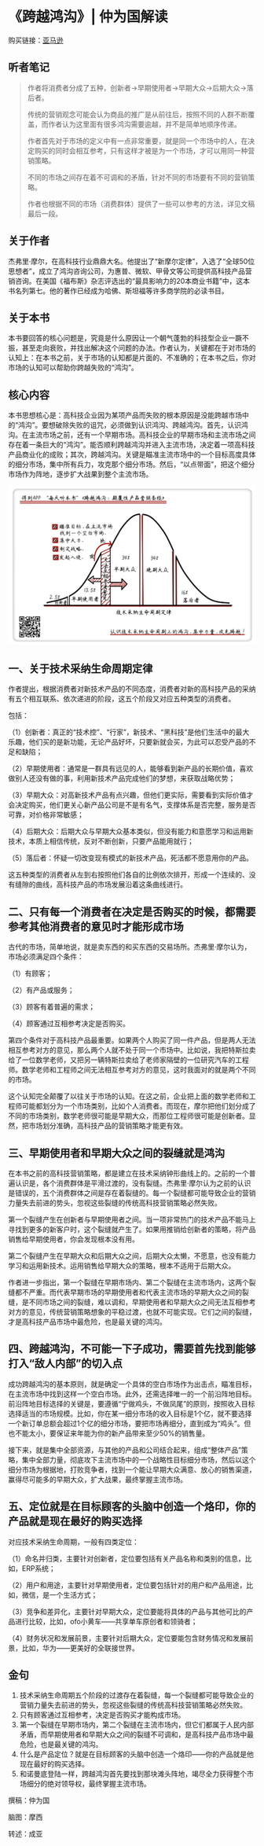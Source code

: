《跨越鸿沟》| 仲为国解读
=======================================

购买链接：[亚马逊](https://www.amazon.cn/图书/dp/0062292986/ref=sr_1_1?ie=UTF8&qid=1506686972&sr=8-1&keywords=跨越鸿沟)

听者笔记
---------------------------------------

> 作者将消费者分成了五种，创新者->早期使用者->早期大众->后期大众->落后者。
>
> 传统的营销观念可能会认为商品的推广是从前往后，按照不同的人群不断覆盖，而作者认为这里面有很多鸿沟需要逾越，并不是简单地顺序传递。
>
> 作者首先对于市场的定义中有一点非常重要，就是同一个市场中的人，在决定购买的同时会相互参考，只有这样才被是为一个市场，才可以用同一种营销策略。
> 
> 不同的市场之间存在着不可调和的矛盾，针对不同的市场要有不同的营销策略。
> 
> 作者也根据不同的市场（消费群体）提供了一些可以参考的方法，详见文稿最后一段。

关于作者
---------------------------------------

杰弗里·摩尔，在高科技行业鼎鼎大名。他提出了“新摩尔定律”，入选了“全球50位思想者”，成立了鸿沟咨询公司，为惠普、微软、甲骨文等公司提供高科技产品营销咨询。在美国《福布斯》杂志评选出的“最具影响力的20本商业书籍”中，这本书名列第七。他的著作已经成为哈佛、斯坦福等许多商学院的必读书目。

关于本书
---------------------------------------

本书要回答的核心问题是，究竟是什么原因让一个朝气蓬勃的科技型企业一蹶不振，甚至走向衰败，并找出解决这个问题的办法。作者认为，关键都在于对市场的认知上：在本书之前，关于市场的认知都是片面的、不准确的；在本书之后，你对市场的认知可以帮助你跨越失败的“鸿沟”。

核心内容
---------------------------------------

本书思想核心是：高科技企业因为某项产品而失败的根本原因是没能跨越市场中的“鸿沟”。要想破除失败的诅咒，必须做到认识鸿沟、跨越鸿沟。首先，认识鸿沟。在主流市场之前，还有一个早期市场。高科技企业的早期市场和主流市场之间存在着一条巨大的“鸿沟”。能否顺利跨越鸿沟并进入主流市场，决定着一项高科技产品商业化的成败；其次，跨越鸿沟。关键是瞄准主流市场中的一个目标高度具体的细分市场，集中所有兵力，攻克那个细分市场。然后，“以点带面”，把这个细分市场作为阵地，逐步扩大战果到整个主流市场。
 
![](crossing-the-chasm/001.JPG)

一、关于技术采纳生命周期定律
---------------------------------------

作者提出，根据消费者对新技术产品的不同态度，消费者对新的高科技产品的采纳有五个相互联系、依次递进的阶段，这五个阶段又对应五种类型的消费者。

包括：

（1）创新者：真正的“技术控”、“行家”，新技术、“黑科技”是他们生活中的最大乐趣，他们买的是新功能，无论产品好坏，只要新就会买，为此可以忍受产品的不足和缺陷；

（2）早期使用者：通常是一群具有远见的人，能够看到新产品的长期价值，喜欢做别人还没有做的事，利用新技术产品完成他们的梦想，来获取战略优势；

（3）早期大众：对高新技术产品有点兴趣，但他们更实际，需要看到实际价值才会决定购买，他们更关心新产品公司是不是有名气，支撑体系是否完整，服务是否可靠，对价格非常敏感；

（4）后期大众：后期大众与早期大众基本类似，但没有能力和意愿学习和运用新技术，本质上相信传统，反对不断创新，只要产品能用就行；

（5）落后者：怀疑一切改变现有模式的新技术产品，死活都不愿意用你的产品。

这五种类型的消费者从左到右按照他们各自的比例依次排开，形成一个连续的、没有缝隙的曲线，高科技产品的市场发展沿着这条曲线进行。

二、只有每一个消费者在决定是否购买的时候，都需要参考其他消费者的意见时才能形成市场
---------------------------------------

古代的市场，简单地说，就是卖东西的和买东西的交易场所。杰弗里·摩尔认为，市场必须满足四个条件：

（1）有顾客；

（2）有产品或服务；

（3）顾客有着普遍的需求；

（4）顾客通过互相参考决定是否购买。

第四个条件对于高科技产品最重要。如果两个人购买了同一件产品，但是两人无法相互参考对方的意见，那么两个人就不处于同一个市场中。比如说，我把特斯拉卖给了一位数学老师，又把另一辆特斯拉卖给了老师家隔壁的一位研究汽车的工程师。数学老师和工程师之间无法相互参考对方的意见，这时我面对的就是两个不同的市场。

这个认知完全颠覆了以往关于市场的认知。在这之前，企业把上面的数学老师和工程师可能都划分为一个市场类别，比如个人消费者。而现在，摩尔把他们划分成了不同的市场类别，数学老师很可能是早期大众，而那位工程师很可能是创新者。显然，把市场划分准确，高科技产品的营销策略才能更有效。

三、早期使用者和早期大众之间的裂缝就是鸿沟
---------------------------------------

在本书之前的高科技营销策略，都是建立在技术采纳钟形曲线上的。之前的一个普遍认识是，各个消费群体是平滑过渡的，没有裂缝。杰弗里·摩尔认为之前的认识是错误的，五个消费群体之间是存在着裂缝的。每一个裂缝都可能导致企业的营销力量失去前进的势头，忽视这些裂缝的传统高科技营销策略必然失败。

第一个裂缝产生在创新者与早期使用者之间。当一项非常热门的技术产品不能马上寻找到更多的新客户时，这个裂缝就产生了。如果用推销给创新者的策略，将产品销售给早期使用者，你会发现根本没有用。

第二个裂缝产生在早期大众和后期大众之间，后期大众太懒，不愿意，也没有能力学习和运用新技术。运用销售给早期大众的策略，根本不适用于后期大众。

作者进一步指出，第一个裂缝在早期市场内、第二个裂缝在主流市场内，这两个裂缝都不严重。而代表早期市场的早期使用者和代表主流市场的早期大众之间的裂缝，是不同市场之间的裂缝，难以调和，早期使用者和早期大众之间无法互相参考对方的意见，传统营销策略想象的平稳过渡，也就不可能实现。它们之间的裂缝，才是高科技产品市场中最危险，也是最关键的鸿沟。

四、跨越鸿沟，不可能一下子成功，需要首先找到能够打入“敌人内部”的切入点
---------------------------------------

成功跨越鸿沟的基本原则，就是确定一个具体的空白市场作为出击点，瞄准目标，在主流市场中找到这样一个空白市场。此外，还需选择唯一的一个前沿阵地目标。前沿阵地目标选择的关键是，要遵循“宁做鸡头，不做凤尾”的原则，按照收入目标选择适当的市场规模。比如，你在某一细分市场的收入目标是1个亿，就不要选择一个新订单总额会超过1个亿的细分市场，要把市场再细分，直到成为“鸡头”。但也不能太小，要保证来年能为你的新产品带来至少50%的销售量。

接下来，就是集中全部资源，与其他的产品和公司结合起来，组成“整体产品”策略，集中全部力量，彻底攻下主流市场中的一个战略性目标细分市场，然后以这个细分市场为根据地，打败竞争者，找到一个能让早期大众满意、放心的销售渠道，赢得尽可能多的早期大众，扩大战果，最终掌握主流市场。

五、定位就是在目标顾客的头脑中创造一个烙印，你的产品就是现在最好的购买选择
---------------------------------------

对应技术采纳生命周期，一般有四类定位：

（1）命名并归类，主要针对创新者，定位要包括有关产品名称和类别的信息，比如，ERP系统；

（2）用户和用途，主要针对早期使用者，定位要包括针对的用户和产品用途，比如，微信，是一个生活方式；

（3）竞争和差异化，主要针对早期大众，定位要能将具体的产品与其他可比的产品进行比较，比如，ofo小黄车——共享单车原创者和领骑者；

（4）财务状况和发展前景，主要针对后期大众，定位要能包含财务情况和发展前景，比如，华为——更美好的全联接世界。

金句
---------------------------------------

1. 技术采纳生命周期五个阶段的过渡存在着裂缝，每一个裂缝都可能导致企业的营销力量失去前进的势头，忽视这些裂缝的传统高科技营销策略必然失败。
2. 只有顾客通过互相参考，决定是否购买才能构成市场。
3. 第一个裂缝在早期市场内，第二个裂缝在主流市场内，但它们都属于人民内部矛盾，而早期使用者和早期大众之间的裂缝不可调和，是高科技产品市场中最危险，也是最关键的鸿沟。
4. 什么是产品定位？就是在目标顾客的头脑中创造一个烙印——你的产品就是他现在最好的购买选择。
5. 和诺曼底登陆一样，跨越鸿沟首先要找到那块滩头阵地，竭尽全力获得整个市场细分的绝对领导权，最终掌握主流市场。

撰稿：仲为国

脑图：摩西

转述：成亚